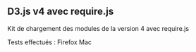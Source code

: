 D3.js v4 avec require.js
-------

Kit de chargement des modules de la version 4 avec require.js

Tests effectués : Firefox Mac

